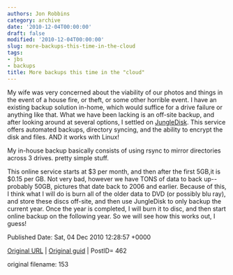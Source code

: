 ```yaml
---
authors: Jon Robbins
category: archive
date: '2010-12-04T00:00:00'
draft: false
modified: '2010-12-04T00:00:00'
slug: more-backups-this-time-in-the-cloud
tags:
- jbs
- backups
title: More backups this time in the "cloud"
---
```


My wife was very concerned about the viability of our photos and things in the event of a house fire, or theft, or some other horrible event.  I have an existing backup solution in-home, which would suffice for a drive failure or anything like that.  What we have been lacking is an off-site backup, and after looking around at several options, I settled on <a title="JungleDisk" href="https://www.jungledisk.com/" target="_blank">JungleDisk</a>.  This service offers automated backups, directory syncing, and the ability to encrypt the disk and files.  AND it works with Linux!

 My in-house backup basically consists of using rsync to mirror directories across 3 drives.  pretty simple stuff.

 This online service starts at $3 per month, and then after the first 5GB,it is $0.15 per GB.  Not very bad, however we have TONS of data to back up--probably 50GB, pictures that date back to 2006 and earlier.  Because of this, I think what I will do is burn all of the older data to DVD (or possibly blu ray), and store these discs off-site, and then use JungleDisk to only backup the current year.  Once the year is completed, I will burn it to disc, and then start online backup on the following year.  So we will see how this works out, I guess!




Published Date: Sat, 04 Dec 2010 12:28:57 +0000 

[Original URL](http://factorq.net/2010/12/04/more-backups-this-time-in-the-cloud/) | [Original guid](http://factorq.net/?p=462) | PostID= 462

 original filename: 153
